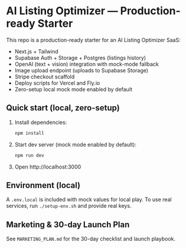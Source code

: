# AI Listing Optimizer — Production-ready Starter

This repo is a production-ready starter for an AI Listing Optimizer SaaS:

- Next.js + Tailwind
- Supabase Auth + Storage + Postgres (listings history)
- OpenAI (text + vision) integration with mock-mode fallback
- Image upload endpoint (uploads to Supabase Storage)
- Stripe checkout scaffold
- Deploy scripts for Vercel and Fly.io
- Zero-setup local mock mode enabled by default

## Quick start (local, zero-setup)

1. Install dependencies:
    ```bash
    npm install
    ```
2. Start dev server (mock mode enabled by default):
    ```bash
    npm run dev
    ```
3. Open http://localhost:3000

## Environment (local)

A `.env.local` is included with mock values for local play. To use real services, run `./setup-env.sh` and provide real keys.

## Marketing & 30-day Launch Plan

See `MARKETING_PLAN.md` for the 30-day checklist and launch playbook.
